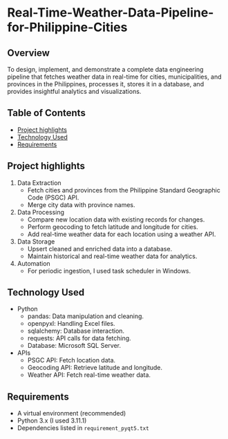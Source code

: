 # Real-Time-Weather-Data-Pipeline-for-Philippine-Cities

## Overview
To design, implement, and demonstrate a complete data engineering pipeline that fetches weather data in real-time for cities, municipalities, and provinces in the Philippines, processes it, stores it in a database, and provides insightful analytics and visualizations.

## Table of Contents

- [Project highlights](#section1)
- [Technology Used](#section2)
- [Requirements](#section3)

<a name="section1"></a>
## Project highlights
1. Data Extraction
   - Fetch cities and provinces from the Philippine Standard Geographic Code (PSGC) API.
   - Merge city data with province names.
2. Data Processing
   - Compare new location data with existing records for changes.
   - Perform geocoding to fetch latitude and longitude for cities.
   - Add real-time weather data for each location using a weather API.
3. Data Storage
   - Upsert cleaned and enriched data into a database.
   - Maintain historical and real-time weather data for analytics.
4. Automation
   - For periodic ingestion, I used task scheduler in Windows. 

<a name="section2"></a>
## Technology Used
- Python
  - pandas: Data manipulation and cleaning.
  - openpyxl: Handling Excel files.
  - sqlalchemy: Database interaction.
  - requests: API calls for data fetching.
  - Database: Microsoft SQL Server.
- APIs
  - PSGC API: Fetch location data.
  - Geocoding API: Retrieve latitude and longitude.
  - Weather API: Fetch real-time weather data.


## Requirements
- A virtual environment (recommended)
- Python 3.x (I used 3.11.1)
- Dependencies listed in `requirement_pyqt5.txt`
